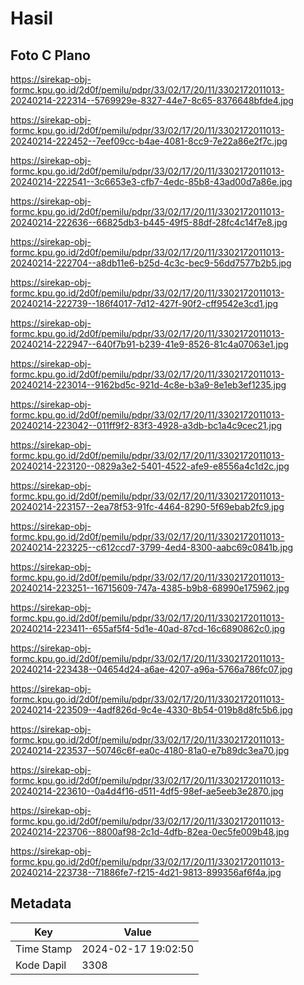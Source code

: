 # Hasil

## Foto C Plano

https://sirekap-obj-formc.kpu.go.id/2d0f/pemilu/pdpr/33/02/17/20/11/3302172011013-20240214-222314--5769929e-8327-44e7-8c65-8376648bfde4.jpg

https://sirekap-obj-formc.kpu.go.id/2d0f/pemilu/pdpr/33/02/17/20/11/3302172011013-20240214-222452--7eef09cc-b4ae-4081-8cc9-7e22a86e2f7c.jpg

https://sirekap-obj-formc.kpu.go.id/2d0f/pemilu/pdpr/33/02/17/20/11/3302172011013-20240214-222541--3c6653e3-cfb7-4edc-85b8-43ad00d7a86e.jpg

https://sirekap-obj-formc.kpu.go.id/2d0f/pemilu/pdpr/33/02/17/20/11/3302172011013-20240214-222636--66825db3-b445-49f5-88df-28fc4c14f7e8.jpg

https://sirekap-obj-formc.kpu.go.id/2d0f/pemilu/pdpr/33/02/17/20/11/3302172011013-20240214-222704--a8db11e6-b25d-4c3c-bec9-56dd7577b2b5.jpg

https://sirekap-obj-formc.kpu.go.id/2d0f/pemilu/pdpr/33/02/17/20/11/3302172011013-20240214-222739--186f4017-7d12-427f-90f2-cff9542e3cd1.jpg

https://sirekap-obj-formc.kpu.go.id/2d0f/pemilu/pdpr/33/02/17/20/11/3302172011013-20240214-222947--640f7b91-b239-41e9-8526-81c4a07063e1.jpg

https://sirekap-obj-formc.kpu.go.id/2d0f/pemilu/pdpr/33/02/17/20/11/3302172011013-20240214-223014--9162bd5c-921d-4c8e-b3a9-8e1eb3ef1235.jpg

https://sirekap-obj-formc.kpu.go.id/2d0f/pemilu/pdpr/33/02/17/20/11/3302172011013-20240214-223042--011ff9f2-83f3-4928-a3db-bc1a4c9cec21.jpg

https://sirekap-obj-formc.kpu.go.id/2d0f/pemilu/pdpr/33/02/17/20/11/3302172011013-20240214-223120--0829a3e2-5401-4522-afe9-e8556a4c1d2c.jpg

https://sirekap-obj-formc.kpu.go.id/2d0f/pemilu/pdpr/33/02/17/20/11/3302172011013-20240214-223157--2ea78f53-91fc-4464-8290-5f69ebab2fc9.jpg

https://sirekap-obj-formc.kpu.go.id/2d0f/pemilu/pdpr/33/02/17/20/11/3302172011013-20240214-223225--c612ccd7-3799-4ed4-8300-aabc69c0841b.jpg

https://sirekap-obj-formc.kpu.go.id/2d0f/pemilu/pdpr/33/02/17/20/11/3302172011013-20240214-223251--16715609-747a-4385-b9b8-68990e175962.jpg

https://sirekap-obj-formc.kpu.go.id/2d0f/pemilu/pdpr/33/02/17/20/11/3302172011013-20240214-223411--655af5f4-5d1e-40ad-87cd-16c6890862c0.jpg

https://sirekap-obj-formc.kpu.go.id/2d0f/pemilu/pdpr/33/02/17/20/11/3302172011013-20240214-223438--04654d24-a6ae-4207-a96a-5766a786fc07.jpg

https://sirekap-obj-formc.kpu.go.id/2d0f/pemilu/pdpr/33/02/17/20/11/3302172011013-20240214-223509--4adf826d-9c4e-4330-8b54-019b8d8fc5b6.jpg

https://sirekap-obj-formc.kpu.go.id/2d0f/pemilu/pdpr/33/02/17/20/11/3302172011013-20240214-223537--50746c6f-ea0c-4180-81a0-e7b89dc3ea70.jpg

https://sirekap-obj-formc.kpu.go.id/2d0f/pemilu/pdpr/33/02/17/20/11/3302172011013-20240214-223610--0a4d4f16-d511-4df5-98ef-ae5eeb3e2870.jpg

https://sirekap-obj-formc.kpu.go.id/2d0f/pemilu/pdpr/33/02/17/20/11/3302172011013-20240214-223706--8800af98-2c1d-4dfb-82ea-0ec5fe009b48.jpg

https://sirekap-obj-formc.kpu.go.id/2d0f/pemilu/pdpr/33/02/17/20/11/3302172011013-20240214-223738--71886fe7-f215-4d21-9813-899356af6f4a.jpg


## Metadata

| Key        | Value               |
| ---------- | ------------------- |
| Time Stamp | 2024-02-17 19:02:50 |
| Kode Dapil | 3308                |



